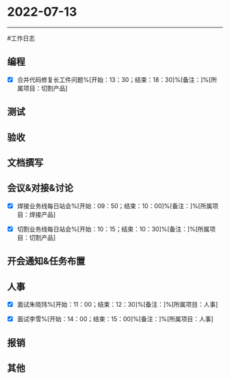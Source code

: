 # 2022-07-13 

---

#工作日志

## 编程
- [x] 合并代码修复长工件问题%[开始：13：30；结束：18：30]%[备注：]%[所属项目：切割产品]


## 测试



## 验收 



## 文档撰写 



## 会议&对接&讨论
- [x] 焊接业务线每日站会%[开始：09：50；结束：10：00]%[备注：]%[所属项目：焊接产品]
- [x] 切割业务线每日站会%[开始：10：15；结束：10：30]%[备注：]%[所属项目：切割产品]


## 开会通知&任务布置



## 人事
- [x] 面试朱晓玮%[开始：11：00；结束：12：30]%[备注：]%[所属项目：人事]
- [x] 面试李雪%[开始：14：00；结束：15：00]%[备注：]%[所属项目：人事]


## 报销



## 其他



